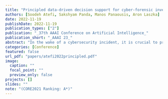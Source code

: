 ```yaml
---
title: "Principled data-driven decision support for cyber-forensic investigations"
authors: [Soodeh Atefi, Sakshyam Panda, Manos Panaousis, Aron Laszka]
date: 2022-11-19
publishDate: 2022-11-19
publication_types: ["2"]
publication: "_37th AAAI Conference on Artificial Intelligence_"
publication_short: "_AAAI 23_"
abstract: "In the wake of a cybersecurity incident, it is crucial to promptly discover how the threat actors breached security in order to assess the impact of the incident and to develop and deploy countermeasures that can protect against further attacks. To this end, defenders can launch a cyber-forensic investigation, which discovers the techniques that the threat actors used in the incident. A fundamental challenge in such an investigation is prioritizing the investigation of particular techniques since the investigation of each technique requires time and effort, but forensic analysts cannot know which ones were actually used before investigating them. To ensure prompt discovery, it is imperative to provide decision support that can help forensic analysts with this prioritization. A recent study demonstrated that data-driven decision support, based on a dataset of prior incidents, can provide state- of-the-art prioritization. However, this data-driven approach, called DISCLOSE, is based on a heuristic that utilizes only a subset of the available information and does not approximate optimal decisions. To improve upon this heuristic, we introduce a principled approach for data-driven decision support for cyber-forensic investigations. We formulate the decision-support problem using a Markov decision process, whose states represent the states of a forensic investigation. To solve the decision problem, we propose a Monte Carlo tree search based method, which relies on a k-NN regression over prior incidents to estimate state-transition probabilities. We evaluate our proposed approach on multiple versions of the MITRE ATT&CK dataset, which is a knowledge base of adversarial techniques and tactics based on real-world cyber incidents, and demonstrate that our approach outperforms DISCLOSE in terms of techniques discovered per effort spent."
categories: [Conference]
featured: false
url_pdf: "papers/atefi2022principled.pdf"
image:
  caption: ""
  focal_point: ""
  preview_only: false
projects: []
slides: ""
note: "(CORE2021 Ranking: A*)"
---
```

